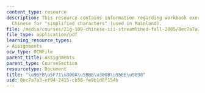 ```yaml
---
content_type: resource
description: This resource contains information regarding workbook exercise in "Jianti",
  Chinese for "simplified characters" (used in Mainland).
file: /media/courses/21g-109-chinese-iii-streamlined-fall-2005/8ec7a7a3ef942415cb58fe9b1d8f154b_MIT21G_109F05_bjFFexerjtft.pdf
file_type: application/pdf
learning_resource_types:
- Assignments
ocw_type: OCWFile
parent_title: Assignments
parent_type: CourseSection
resourcetype: Document
title: "\u96FB\u5F71\u300A\u5BB6\u300B\u95EE\u9898"
uid: 8ec7a7a3-ef94-2415-cb58-fe9b1d8f154b
---
```

